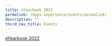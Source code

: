 ```yaml
---
title: eYearbook 2022
permalink: /hpps-experience/events/permalink/
description: ""
third_nav_title: Events
---
```

[eYearbook 2022](https://fliphtml5.com/read/obrr/phcl/index.html)